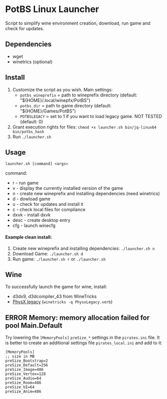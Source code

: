 
# PotBS Linux Launcher
Script to simplify wine environment creation, download, run game and check for updates.

## Dependencies
 - wget
 - winetrics (optional)

## Install
1. Customize the script as you wish.
    Main settings:
    * `potbs_wineprefix` = path to wineprefix directory (default: "${HOME}/.local/winepfx/PotBS")
    * `potbs_dir` = path to game directory (default: "${HOME}/Games/PotBS")
    * `POTBSLEGACY` = set to 1 if you want to load legacy game. NOT TESTED (default: 0)
2. Grant execution rights for files: `chmod +x launcher.sh bin/jq-linux64 bin/potbs_hash`
3. Run `./launcher.sh`


## Usage
    launcher.sh [command] <args>
command:
 - r  - run game
 - v  - display the currently installed version of the game
 - n  - create new wineprefix and installing dependencies (need winetrics)
 - d  - dowload game
 - u  - check for updates and install it
 - c  - check local files for compliance
 - dxvk - install dxvk
 - desc - create desktop entry
 - cfg - launch winecfg

#### Example clean install:
1. Create new wineprefix and installing dependencies: `./launcher.sh n`
2. Download Game: `./launcher.sh d`
3. Run game: `./launcher.sh r` or `./launcher.sh`

## Wine
To successfully launch the game for wine, install:
 - d3dx9, d3dcompiler_43 from WineTricks
 - [PhysX legacy](https://www.nvidia.com/en-us/drivers/physx/physx-9-13-0604-legacy-driver/) (`winetricks -q PhysxLegacy.verb`)

## ERROR Memory: memory allocation failed for pool Main.Default
Try lowering the `[MemoryPools]` `preSize_*` settings in the `pirates.ini` file.
It is better to create an additional settings file `pirates_local.ini` and add to it:
```
[MemoryPools]
;; size in MB
preSize_Bootstrap=2
preSize_Default=256
preSize_Image=486
preSize_Vertex=128
preSize_Audio=64
preSize_Room=486
preSize_UI=64
preSize_Anim=486
```